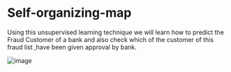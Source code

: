 # Self-organizing-map
Using this unsupervised learning technique we will learn how to predict the Fraud Customer of a bank and also check which of the customer of this fraud list ,have been given approval by bank.




![image](https://user-images.githubusercontent.com/37467941/120625940-c92d1e00-c47f-11eb-83f7-f5d87ef3e960.png)
